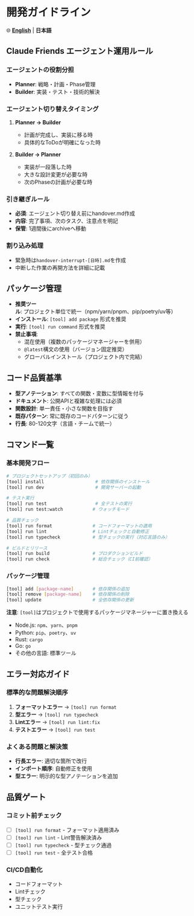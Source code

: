 # 開発ガイドライン

🌐 **[English](development.md)** | **日本語**

## Claude Friends エージェント運用ルール

### エージェントの役割分担
- **Planner**: 戦略・計画・Phase管理
- **Builder**: 実装・テスト・技術的解決

### エージェント切り替えタイミング
1. **Planner → Builder**
   - 計画が完成し、実装に移る時
   - 具体的なToDoが明確になった時

2. **Builder → Planner**
   - 実装が一段落した時
   - 大きな設計変更が必要な時
   - 次のPhaseの計画が必要な時

### 引き継ぎルール
- **必須**: エージェント切り替え前にhandover.md作成
- **内容**: 完了事項、次のタスク、注意点を明記
- **保管**: 1週間後にarchiveへ移動

### 割り込み処理
- 緊急時は`handover-interrupt-[日時].md`を作成
- 中断した作業の再開方法を詳細に記載

## パッケージ管理
- **推奨ツール**: プロジェクト単位で統一（npm/yarn/pnpm、pip/poetry/uv等）
- **インストール**: `[tool] add package` 形式を推奨
- **実行**: `[tool] run command` 形式を推奨
- **禁止事項**: 
  - 混在使用（複数のパッケージマネージャーを併用）
  - `@latest`構文の使用（バージョン固定推奨）
  - グローバルインストール（プロジェクト内で完結）

## コード品質基準
- **型アノテーション**: すべての関数・変数に型情報を付与
- **ドキュメント**: 公開APIと複雑な処理には必須
- **関数設計**: 単一責任・小さな関数を目指す
- **既存パターン**: 常に既存のコードパターンに従う
- **行長**: 80-120文字（言語・チームで統一）

## コマンド一覧

### 基本開発フロー
```bash
# プロジェクトセットアップ（初回のみ）
[tool] install                   # 依存関係のインストール
[tool] run dev                   # 開発サーバーの起動

# テスト実行
[tool] run test                  # 全テストの実行
[tool] run test:watch           # ウォッチモード

# 品質チェック
[tool] run format               # コードフォーマットの適用
[tool] run lint                 # Lintチェックと自動修正
[tool] run typecheck            # 型チェックの実行（対応言語のみ）

# ビルドとリリース
[tool] run build                # プロダクションビルド
[tool] run check                # 総合チェック（CI前確認）
```

### パッケージ管理
```bash
[tool] add [package-name]       # 依存関係の追加
[tool] remove [package-name]    # 依存関係の削除
[tool] update                   # 全依存関係の更新
```

**注意**: `[tool]`はプロジェクトで使用するパッケージマネージャーに置き換える
- Node.js: `npm`、`yarn`、`pnpm`
- Python: `pip`、`poetry`、`uv`
- Rust: `cargo`
- Go: `go`
- その他の言語: 標準ツール

## エラー対応ガイド

### 標準的な問題解決順序
1. **フォーマットエラー** → `[tool] run format`
2. **型エラー** → `[tool] run typecheck`
3. **Lintエラー** → `[tool] run lint:fix`
4. **テストエラー** → `[tool] run test`

### よくある問題と解決策
- **行長エラー**: 適切な箇所で改行
- **インポート順序**: 自動修正を使用
- **型エラー**: 明示的な型アノテーションを追加

## 品質ゲート

### コミット前チェック
- [ ] `[tool] run format` - フォーマット適用済み
- [ ] `[tool] run lint` - Lint警告解決済み
- [ ] `[tool] run typecheck` - 型チェック通過
- [ ] `[tool] run test` - 全テスト合格

### CI/CD自動化
- コードフォーマット
- Lintチェック
- 型チェック
- ユニットテスト実行